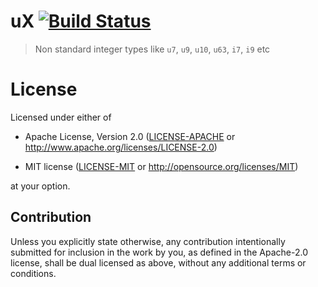 # uX [![Build Status](https://travis-ci.org/kjetilkjeka/uX.svg?branch=master)](https://travis-ci.org/kjetilkjeka/uX)

> Non standard integer types like `u7`, `u9`, `u10`, `u63`, `i7`, `i9` etc

# License

Licensed under either of

- Apache License, Version 2.0 ([LICENSE-APACHE](LICENSE-APACHE) or
  http://www.apache.org/licenses/LICENSE-2.0)

- MIT license ([LICENSE-MIT](LICENSE-MIT) or http://opensource.org/licenses/MIT)

at your option.

## Contribution

Unless you explicitly state otherwise, any contribution intentionally submitted
for inclusion in the work by you, as defined in the Apache-2.0 license, shall be
dual licensed as above, without any additional terms or conditions.
